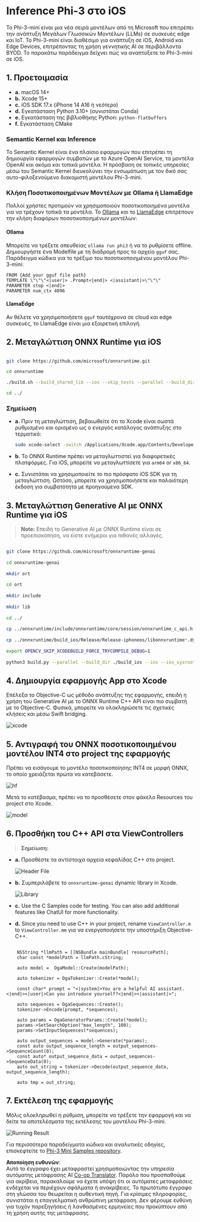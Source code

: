 <!--
CO_OP_TRANSLATOR_METADATA:
{
  "original_hash": "82af197df38d25346a98f1f0e84d1698",
  "translation_date": "2025-05-09T10:58:07+00:00",
  "source_file": "md/01.Introduction/03/iOS_Inference.md",
  "language_code": "el"
}
-->
# **Inference Phi-3 στο iOS**

Το Phi-3-mini είναι μια νέα σειρά μοντέλων από τη Microsoft που επιτρέπει την ανάπτυξη Μεγάλων Γλωσσικών Μοντέλων (LLMs) σε συσκευές edge και IoT. Το Phi-3-mini είναι διαθέσιμο για ανάπτυξη σε iOS, Android και Edge Devices, επιτρέποντας τη χρήση γεννητικής AI σε περιβάλλοντα BYOD. Το παρακάτω παράδειγμα δείχνει πώς να αναπτύξετε το Phi-3-mini σε iOS.

## **1. Προετοιμασία**

- **a.** macOS 14+
- **b.** Xcode 15+
- **c.** iOS SDK 17.x (iPhone 14 A16 ή νεότερο)
- **d.** Εγκατάσταση Python 3.10+ (συνιστάται Conda)
- **e.** Εγκατάσταση της βιβλιοθήκης Python: `python-flatbuffers`
- **f.** Εγκατάσταση CMake

### Semantic Kernel και Inference

Το Semantic Kernel είναι ένα πλαίσιο εφαρμογών που επιτρέπει τη δημιουργία εφαρμογών συμβατών με το Azure OpenAI Service, τα μοντέλα OpenAI και ακόμα και τοπικά μοντέλα. Η πρόσβαση σε τοπικές υπηρεσίες μέσω του Semantic Kernel διευκολύνει την ενσωμάτωση με τον δικό σας αυτο-φιλοξενούμενο διακομιστή μοντέλου Phi-3-mini.

### Κλήση Ποσοτικοποιημένων Μοντέλων με Ollama ή LlamaEdge

Πολλοί χρήστες προτιμούν να χρησιμοποιούν ποσοτικοποιημένα μοντέλα για να τρέχουν τοπικά τα μοντέλα. Το [Ollama](https://ollama.com) και το [LlamaEdge](https://llamaedge.com) επιτρέπουν την κλήση διαφόρων ποσοτικοποιημένων μοντέλων:

#### **Ollama**

Μπορείτε να τρέξετε απευθείας `ollama run phi3` ή να το ρυθμίσετε offline. Δημιουργήστε ένα Modelfile με τη διαδρομή προς το αρχείο `gguf` σας. Παράδειγμα κώδικα για το τρέξιμο του ποσοτικοποιημένου μοντέλου Phi-3-mini:

```gguf
FROM {Add your gguf file path}
TEMPLATE \"\"\"<|user|> .Prompt<|end|> <|assistant|>\"\"\"
PARAMETER stop <|end|>
PARAMETER num_ctx 4096
```

#### **LlamaEdge**

Αν θέλετε να χρησιμοποιήσετε `gguf` ταυτόχρονα σε cloud και edge συσκευές, το LlamaEdge είναι μια εξαιρετική επιλογή.

## **2. Μεταγλώττιση ONNX Runtime για iOS**

```bash

git clone https://github.com/microsoft/onnxruntime.git

cd onnxruntime

./build.sh --build_shared_lib --ios --skip_tests --parallel --build_dir ./build_ios --ios --apple_sysroot iphoneos --osx_arch arm64 --apple_deploy_target 17.5 --cmake_generator Xcode --config Release

cd ../

```

### **Σημείωση**

- **a.** Πριν τη μεταγλώττιση, βεβαιωθείτε ότι το Xcode είναι σωστά ρυθμισμένο και ορισμένο ως ο ενεργός κατάλογος ανάπτυξης στο τερματικό:

    ```bash
    sudo xcode-select -switch /Applications/Xcode.app/Contents/Developer
    ```

- **b.** Το ONNX Runtime πρέπει να μεταγλωττιστεί για διαφορετικές πλατφόρμες. Για iOS, μπορείτε να μεταγλωττίσετε για `arm64` or `x86_64`.

- **c.** Συνιστάται να χρησιμοποιείτε το πιο πρόσφατο iOS SDK για τη μεταγλώττιση. Ωστόσο, μπορείτε να χρησιμοποιήσετε και παλαιότερη έκδοση για συμβατότητα με προηγούμενα SDK.

## **3. Μεταγλώττιση Generative AI με ONNX Runtime για iOS**

> **Note:** Επειδή το Generative AI με ONNX Runtime είναι σε προεπισκόπηση, να είστε ενήμεροι για πιθανές αλλαγές.

```bash

git clone https://github.com/microsoft/onnxruntime-genai
 
cd onnxruntime-genai
 
mkdir ort
 
cd ort
 
mkdir include
 
mkdir lib
 
cd ../
 
cp ../onnxruntime/include/onnxruntime/core/session/onnxruntime_c_api.h ort/include
 
cp ../onnxruntime/build_ios/Release/Release-iphoneos/libonnxruntime*.dylib* ort/lib
 
export OPENCV_SKIP_XCODEBUILD_FORCE_TRYCOMPILE_DEBUG=1
 
python3 build.py --parallel --build_dir ./build_ios --ios --ios_sysroot iphoneos --ios_arch arm64 --ios_deployment_target 17.5 --cmake_generator Xcode --cmake_extra_defines CMAKE_XCODE_ATTRIBUTE_CODE_SIGNING_ALLOWED=NO

```

## **4. Δημιουργία εφαρμογής App στο Xcode**

Επέλεξα το Objective-C ως μέθοδο ανάπτυξης της εφαρμογής, επειδή η χρήση του Generative AI με το ONNX Runtime C++ API είναι πιο συμβατή με το Objective-C. Φυσικά, μπορείτε να ολοκληρώσετε τις σχετικές κλήσεις και μέσω Swift bridging.

![xcode](../../../../../translated_images/xcode.6c67033ca85b703e80cc51ecaa681fbcb6ac63cc0c256705ac97bc9ca039c235.el.png)

## **5. Αντιγραφή του ONNX ποσοτικοποιημένου μοντέλου INT4 στο project της εφαρμογής**

Πρέπει να εισάγουμε το μοντέλο ποσοτικοποίησης INT4 σε μορφή ONNX, το οποίο χρειάζεται πρώτα να κατεβάσετε.

![hf](../../../../../translated_images/hf.b99941885c6561bb3bcc0155d409e713db6d47b4252fb6991a08ffeefc0170ec.el.png)

Μετά το κατέβασμα, πρέπει να το προσθέσετε στον φάκελο Resources του project στο Xcode.

![model](../../../../../translated_images/model.f0cb932ac2c7648211fbe5341ee1aa42b77cb7f956b6d9b084afb8fbf52927c7.el.png)

## **6. Προσθήκη του C++ API στα ViewControllers**

> **Σημείωση:**

- **a.** Προσθέστε τα αντίστοιχα αρχεία κεφαλίδας C++ στο project.

  ![Header File](../../../../../translated_images/head.2504a93b0be166afde6729fb193ebd14c5acb00a0bb6de1939b8a175b1f630fb.el.png)

- **b.** Συμπεριλάβετε το `onnxruntime-genai` dynamic library in Xcode.

  ![Library](../../../../../translated_images/lib.86e12a925eb07e4e71a1466fa4f3ad27097e08505d25d34e98c33005d69b6f23.el.png)

- **c.** Use the C Samples code for testing. You can also add additional features like ChatUI for more functionality.

- **d.** Since you need to use C++ in your project, rename `ViewController.m` to `ViewController.mm` για να ενεργοποιήσετε την υποστήριξη Objective-C++.

```objc

    NSString *llmPath = [[NSBundle mainBundle] resourcePath];
    char const *modelPath = llmPath.cString;

    auto model =  OgaModel::Create(modelPath);

    auto tokenizer = OgaTokenizer::Create(*model);

    const char* prompt = "<|system|>You are a helpful AI assistant.<|end|><|user|>Can you introduce yourself?<|end|><|assistant|>";

    auto sequences = OgaSequences::Create();
    tokenizer->Encode(prompt, *sequences);

    auto params = OgaGeneratorParams::Create(*model);
    params->SetSearchOption("max_length", 100);
    params->SetInputSequences(*sequences);

    auto output_sequences = model->Generate(*params);
    const auto output_sequence_length = output_sequences->SequenceCount(0);
    const auto* output_sequence_data = output_sequences->SequenceData(0);
    auto out_string = tokenizer->Decode(output_sequence_data, output_sequence_length);
    
    auto tmp = out_string;

```

## **7. Εκτέλεση της εφαρμογής**

Μόλις ολοκληρωθεί η ρύθμιση, μπορείτε να τρέξετε την εφαρμογή και να δείτε τα αποτελέσματα της εκτέλεσης του μοντέλου Phi-3-mini.

![Running Result](../../../../../translated_images/result.7ebd1fe614f809d776c46475275ec72e4ab898c4ec53ae62b29315c064ca6839.el.jpg)

Για περισσότερα παραδείγματα κώδικα και αναλυτικές οδηγίες, επισκεφτείτε το [Phi-3 Mini Samples repository](https://github.com/Azure-Samples/Phi-3MiniSamples/tree/main/ios).

**Αποποίηση ευθυνών**:  
Αυτό το έγγραφο έχει μεταφραστεί χρησιμοποιώντας την υπηρεσία αυτόματης μετάφρασης AI [Co-op Translator](https://github.com/Azure/co-op-translator). Παρόλο που προσπαθούμε για ακρίβεια, παρακαλούμε να έχετε υπόψη ότι οι αυτόματες μεταφράσεις ενδέχεται να περιέχουν σφάλματα ή ανακρίβειες. Το πρωτότυπο έγγραφο στη γλώσσα του θεωρείται η αυθεντική πηγή. Για κρίσιμες πληροφορίες, συνιστάται η επαγγελματική ανθρώπινη μετάφραση. Δεν φέρουμε ευθύνη για τυχόν παρεξηγήσεις ή λανθασμένες ερμηνείες που προκύπτουν από τη χρήση αυτής της μετάφρασης.